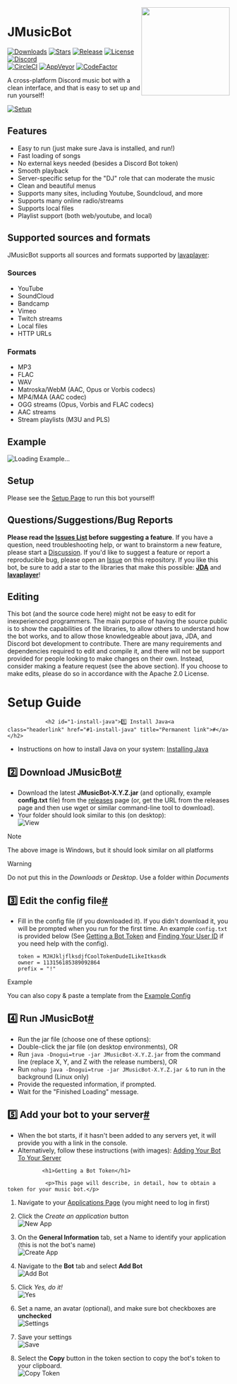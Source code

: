 <img align="right" src="https://i.imgur.com/zrE80HY.png" height="200" width="200">

# JMusicBot

[![Downloads](https://img.shields.io/github/downloads/jagrosh/MusicBot/total.svg)](https://github.com/jagrosh/MusicBot/releases/latest)
[![Stars](https://img.shields.io/github/stars/jagrosh/MusicBot.svg)](https://github.com/jagrosh/MusicBot/stargazers)
[![Release](https://img.shields.io/github/release/jagrosh/MusicBot.svg)](https://github.com/jagrosh/MusicBot/releases/latest)
[![License](https://img.shields.io/github/license/jagrosh/MusicBot.svg)](https://github.com/jagrosh/MusicBot/blob/master/LICENSE)
[![Discord](https://discordapp.com/api/guilds/147698382092238848/widget.png)](https://discord.gg/0p9LSGoRLu6Pet0k)<br>
[![CircleCI](https://img.shields.io/circleci/project/github/jagrosh/MusicBot/master.svg)](https://circleci.com/gh/jagrosh/MusicBot)
[![AppVeyor](https://ci.appveyor.com/api/projects/status/gdu6nyte5psj6xfk/branch/master?svg=true)](https://ci.appveyor.com/project/jagrosh/musicbot/branch/master)
[![CodeFactor](https://www.codefactor.io/repository/github/jagrosh/musicbot/badge)](https://www.codefactor.io/repository/github/jagrosh/musicbot)

A cross-platform Discord music bot with a clean interface, and that is easy to set up and run yourself!

[![Setup](http://i.imgur.com/VvXYp5j.png)](https://jmusicbot.com/setup)

## Features
  * Easy to run (just make sure Java is installed, and run!)
  * Fast loading of songs
  * No external keys needed (besides a Discord Bot token)
  * Smooth playback
  * Server-specific setup for the "DJ" role that can moderate the music
  * Clean and beautiful menus
  * Supports many sites, including Youtube, Soundcloud, and more
  * Supports many online radio/streams
  * Supports local files
  * Playlist support (both web/youtube, and local)

## Supported sources and formats
JMusicBot supports all sources and formats supported by [lavaplayer](https://github.com/sedmelluq/lavaplayer#supported-formats):
### Sources
  * YouTube
  * SoundCloud
  * Bandcamp
  * Vimeo
  * Twitch streams
  * Local files
  * HTTP URLs
### Formats
  * MP3
  * FLAC
  * WAV
  * Matroska/WebM (AAC, Opus or Vorbis codecs)
  * MP4/M4A (AAC codec)
  * OGG streams (Opus, Vorbis and FLAC codecs)
  * AAC streams
  * Stream playlists (M3U and PLS)

## Example
![Loading Example...](https://i.imgur.com/kVtTKvS.gif)

## Setup
Please see the [Setup Page](https://jmusicbot.com/setup) to run this bot yourself!

## Questions/Suggestions/Bug Reports
**Please read the [Issues List](https://github.com/jagrosh/MusicBot/issues) before suggesting a feature**. If you have a question, need troubleshooting help, or want to brainstorm a new feature, please start a [Discussion](https://github.com/jagrosh/MusicBot/discussions). If you'd like to suggest a feature or report a reproducible bug, please open an [Issue](https://github.com/jagrosh/MusicBot/issues) on this repository. If you like this bot, be sure to add a star to the libraries that make this possible: [**JDA**](https://github.com/DV8FromTheWorld/JDA) and [**lavaplayer**](https://github.com/sedmelluq/lavaplayer)!

## Editing
This bot (and the source code here) might not be easy to edit for inexperienced programmers. The main purpose of having the source public is to show the capabilities of the libraries, to allow others to understand how the bot works, and to allow those knowledgeable about java, JDA, and Discord bot development to contribute. There are many requirements and dependencies required to edit and compile it, and there will not be support provided for people looking to make changes on their own. Instead, consider making a feature request (see the above section). If you choose to make edits, please do so in accordance with the Apache 2.0 License.



<h1>Setup Guide</h1>
                
                <h2 id="1-install-java">1️⃣ Install Java<a class="headerlink" href="#1-install-java" title="Permanent link">#</a></h2>
<ul>
<li>Instructions on how to install Java on your system: <a href="../installing-java/">Installing Java</a></li>
</ul>
<h2 id="2-download-jmusicbot">2️⃣ Download JMusicBot<a class="headerlink" href="#2-download-jmusicbot" title="Permanent link">#</a></h2>
<ul>
<li>Download the latest <strong>JMusicBot-X.Y.Z.jar</strong> (and optionally, example <strong>config.txt</strong> file) from the <a href="https://github.com/jagrosh/MusicBot/releases/latest">releases</a> page (or, get the URL from the releases page and then use wget or similar command-line tool to download).</li>
<li>Your folder should look similar to this (on desktop):<br />
<img alt="View" src="/assets/images/folder-view.png" /></li>
</ul>
<div class="admonition note">
<p class="admonition-title">Note</p>
<p>The above image is Windows, but it should look similar on all platforms  </p>
</div>
<div class="admonition warning">
<p class="admonition-title">Warning</p>
<p>Do not put this in the <em>Downloads</em> or <em>Desktop</em>. Use a folder within <em>Documents</em></p>
</div>
<h2 id="3-edit-the-config-file">3️⃣ Edit the config file<a class="headerlink" href="#3-edit-the-config-file" title="Permanent link">#</a></h2>
<ul>
<li>Fill in the config file (if you downloaded it). If you didn't download it, you will be prompted when you run for the first time. An example <code>config.txt</code> is provided below (See <a href="../getting-a-bot-token/">Getting a Bot Token</a> and <a href="../finding-your-user-id/">Finding Your User ID</a> if you need help with the config).<br />
<div class="highlight"><pre><span></span><code>token = MJHJkljflksdjfCoolTokenDudeILikeItkasdk
owner = 113156185389092864
prefix = &quot;!&quot;
</code></pre></div></li>
</ul>
<div class="admonition example">
<p class="admonition-title">Example</p>
<p>You can also copy &amp; paste a template from the <a href="../config/">Example Config</a></p>
</div>
<h2 id="4-run-jmusicbot">4️⃣ Run JMusicBot<a class="headerlink" href="#4-run-jmusicbot" title="Permanent link">#</a></h2>
<ul>
<li>Run the jar file (choose one of these options):</li>
<li>Double-click the jar file (on desktop environments), OR</li>
<li>Run <code>java -Dnogui=true -jar JMusicBot-X.Y.Z.jar</code> from the command line (replace X, Y, and Z with the release numbers), OR</li>
<li>Run <code>nohup java -Dnogui=true -jar JMusicBot-X.Y.Z.jar &amp;</code> to run in the background (Linux only)</li>
<li>Provide the requested information, if prompted.</li>
<li>Wait for the "Finished Loading" message.</li>
</ul>
<h2 id="5-add-your-bot-to-your-server">5️⃣ Add your bot to your server<a class="headerlink" href="#5-add-your-bot-to-your-server" title="Permanent link">#</a></h2>
<ul>
<li>When the bot starts, if it hasn't been added to any servers yet, it will provide you with a link in the console.</li>
<li>Alternatively, follow these instructions (with images): <a href="../adding-your-bot/">Adding Your Bot To Your Server</a></li>
</ul>




               <h1>Getting a Bot Token</h1>
                
                <p>This page will describe, in detail, how to obtain a token for your music bot.</p>
<ol>
<li>
<p>Navigate to your <a href="https://discordapp.com/login?redirect_to=/developers/applications">Applications Page</a> (you might need to log in first)</p>
</li>
<li>
<p>Click the <em>Create an application</em> button<br />
<img alt="New App" src="/assets/images/create-application.png" /></p>
</li>
<li>
<p>On the <strong>General Information</strong> tab, set a Name to identify your application (this is not the bot's name)<br />
<img alt="Create App" src="/assets/images/general-info.png" /></p>
</li>
<li>
<p>Navigate to the <strong>Bot</strong> tab and select <strong>Add Bot</strong><br />
<img alt="Add Bot" src="/assets/images/add-bot.png" /></p>
</li>
<li>
<p>Click <em>Yes, do it!</em><br />
<img alt="Yes" src="/assets/images/yes-do-it.png" /></p>
</li>
<li>
<p>Set a name, an avatar (optional), and make sure bot checkboxes are <strong>unchecked</strong><br />
<img alt="Settings" src="/assets/images/customize-bot.png" /></p>
</li>
<li>
<p>Save your settings<br />
<img alt="Save" src="/assets/images/save-changes.png" /></p>
</li>
<li>
<p>Select the <strong>Copy</strong> button in the token section to copy the bot's token to your clipboard.<br />
<img alt="Copy Token" src="/assets/images/copy-token.png" /></p>
</li>
</ol>
